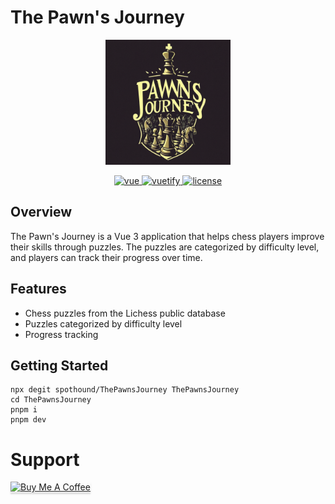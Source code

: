 # The Pawn's Journey

<p align="center">
  <img alt="The Pawn's Journey" src="src/assets/logo.png" width=200px/>
</p>

<p align="center">
  <a href="https://github.com/vuejs/vue">
    <img src="https://img.shields.io/badge/vue-3-brightgreen.svg" alt="vue">
  </a>
  <a href="https://github.com/vuetifyjs/vuetify">
    <img src="https://img.shields.io/badge/vuetify-3-blue.svg" alt="vuetify">
  </a>
  <a href="https://github.com/kingyue737/vitify-admin/blob/main/LICENSE">
    <img src="https://img.shields.io/github/license/mashape/apistatus.svg" alt="license">
  </a>
</p>

## Overview

The Pawn's Journey is a Vue 3 application that helps chess players improve their skills through puzzles. The puzzles are categorized by difficulty level, and players can track their progress over time.

## Features

- Chess puzzles from the Lichess public database
- Puzzles categorized by difficulty level
- Progress tracking

## Getting Started
```
npx degit spothound/ThePawnsJourney ThePawnsJourney
cd ThePawnsJourney
pnpm i
pnpm dev
```

# Support

<a href="https://www.buymeacoffee.com/fnavarro" target="_blank"><img src="https://www.buymeacoffee.com/assets/img/custom_images/orange_img.png" alt="Buy Me A Coffee" style="height: 41px !important;width: 174px !important;box-shadow: 0px 3px 2px 0px rgba(190, 190, 190, 0.5) !important;-webkit-box-shadow: 0px 3px 2px 0px rgba(190, 190, 190, 0.5) !important;" ></a>
